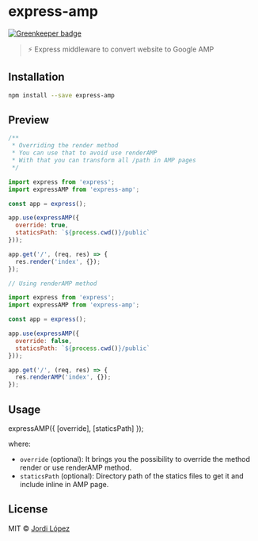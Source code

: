 # express-amp

[![Greenkeeper badge](https://badges.greenkeeper.io/jlopezxs/express-amp.svg)](https://greenkeeper.io/)
> :zap: Express middleware to convert website to Google AMP

## Installation

```sh
npm install --save express-amp
```

## Preview
```js
/**
 * Overriding the render method
 * You can use that to avoid use renderAMP
 * With that you can transform all /path in AMP pages
 */

import express from 'express';
import expressAMP from 'express-amp';

const app = express();

app.use(expressAMP({
  override: true,
  staticsPath: `${process.cwd()}/public`
}));

app.get('/', (req, res) => {
  res.render('index', {});
});

```

```js
// Using renderAMP method

import express from 'express';
import expressAMP from 'express-amp';

const app = express();

app.use(expressAMP({
  override: false,
  staticsPath: `${process.cwd()}/public`
}));

app.get('/', (req, res) => {
  res.renderAMP('index', {});
});

```

## Usage

expressAMP({ [override], [staticsPath] });
<!-- {.font-large} -->
where:

- `override` (optional): It brings you the possibility to override the method render or use renderAMP method.
- `staticsPath` (optional): Directory path of the statics files to get it and include inline in AMP page.


## License

MIT © [Jordi López](http://jlopezxs.github.io)
